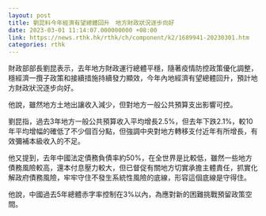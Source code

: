 ```yaml
---
layout: post
title: 劉昆料今年經濟有望總體回升　地方財政狀況逐步向好
date: 2023-03-01 11:14:07.000000000 +08:00
link: https://news.rthk.hk/rthk/ch/component/k2/1689941-20230301.htm
categories: rthk
---
```


財政部部長劉昆表示，去年地方財政運行總體平穩，隨著疫情防控政策優化調整，穩經濟一攬子政策和接續措施持續發力顯效，今年內地經濟有望總體回升，預計地方財政狀況逐步向好。

他說，雖然地方土地出讓收入減少，但對地方一般公共預算支出影響可控。

劉昆指，過去3年地方一般公共預算收入平均增長2.5%，但去年下跌2.1%，較10年平均增幅的確低了不少個百分點，但強調中央對地方轉移支付近年有所增長，有效彌補本級收入的不足。

他又提到，去年中國法定債務負債率約50%，在全世界是比較低，雖然一些地方債務風險較高，還本付息壓力較大，但已督促有關地方切實承擔主體責任，抓實化解政府債務風險，牢牢守住不發生系統性風險的底線，形容這個底線是守得住。

他說，中國過去5年總體赤字率控制在3%以內，為應對新的困難挑戰預留政策空間。
